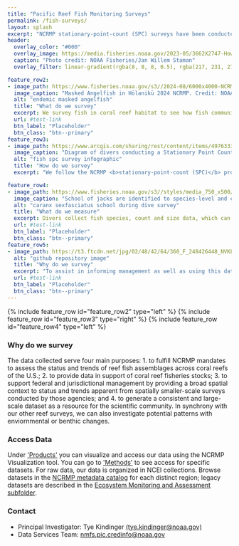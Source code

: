 ```yaml
---
title: "Pacific Reef Fish Monitoring Surveys"
permalink: /fish-surveys/
layout: splash
excerpt: "NCRMP stationary-point-count (SPC) surveys have been conducted using the same methodology since 2013 across U.S. Pacific Islands coral reef habitat. Historically we have also conducted fish belt (BLT) and towed-diver surveys."
header:
  overlay_color: "#000"
  overlay_image: https://media.fisheries.noaa.gov/2023-05/3662X2747-Howland-reefscape-JWS-PIFSC.jpg
  caption: "Photo credit: NOAA Fisheries/Jan Willem Staman"
  overlay_filter: linear-gradient(rgba(8, 8, 8, 0.5), rgba(217, 231, 27, 0.28))

feature_row2:
- image_path: https://www.fisheries.noaa.gov/s3//2024-08/6000x4000-NCRMP-Hawaii-Masked-Angel-Fisheries-PIFSC.jpg
  image_caption: "Masked Angelfish in Hōlanikū 2024 NCRMP. Credit: NOAA Fisheries"
  alt: "endemic masked angelfish"
  title: "What do we survey"
  excerpt: We survey fish in coral reef habitat to see how fish communities may be changing.  For SPC surveys, Pacific reef fish are surveyed in hard-bottom habitat shallower than 30 m. Random sites are generated across islands using data on reef zone, depth bin, habitat, and pre-determined sectors based on differences such as reef structure and local human population density. We use a weighted average approach to analyze fish communities at several scales. More info on protocols and data access <a href ="https://noaa.hub.arcgis.com/pages/4976333fbf884f26b2fdc9ac51a20576#FishSection" target ="_blank">here</a>.
  url: #test-link
  btn_label: "Placeholder"
  btn_class: "btn--primary"
feature_row3:
- image_path: https://www.arcgis.com/sharing/rest/content/items/4976333fbf884f26b2fdc9ac51a20576/resources/fish_cylinder.jpg?v=1732320000117&w=800
  image_caption: "Diagram of divers conducting a Stationary Point Count (SPC) survey at a NCRMP site. Credit: NOAA Fisheries"
  alt: "fish spc survey infographic"
  title: "How do we survey"
  excerpt: "We follow the NCRMP <b>stationary-point-count (SPC)</b> protocol which is detailed on the NCRMP Data Viz Tool as well as under 'Methods'. Diver pairs count fish simulataneously in adjacent visually estimated 15 m cylinders.  In the first 5 minutes they record the species they see in their respective cylinders, and after that period they begin counting and sizing (to the nearest cm) of each inidivudal fish per species."

feature_row4:
- image_path: https://www.fisheries.noaa.gov/s3//styles/media_750_x500/s3/dam-migration/4000x3000-rea-survey-caranx-sexfasciatus-paulaayotte.jpg?itok=2f5s3-X1
  image_caption: "School of jacks are identified to species-level and counted by size. Credit: NOAA Fisheries"
  alt: "caranx sexfasciatus school during dive survey"
  title: "What do we measure"
  excerpt: Divers collect fish species, count and size data, which can then be used calculate biomass, fish density, and occurrence per spcecies. We also analyze the data by looking at individual fish species, across consumer groups (primary, secondary, planktivore, etc.), and all fishes combined.  We analyze this data using weighted averages at the sector, subjurisdiction, and jurisdictional scale. More details available in the <a href = "https://www.ncei.noaa.gov/data/oceans/coris/library/NOAA/CRCP/monitoring/metadata/NCRMP_Pacific_Fish_metadata.pdf">NCRMP Fish Protocol - Pacific</a>.
  url: #test-link
  btn_label: "Placeholder"
  btn_class: "btn--primary"
feature_row5:
- image_path: https://t3.ftcdn.net/jpg/02/48/42/64/360_F_248426448_NVKLywWqArG2ADUxDq6QprtIzsF82dMF.jpg
  alt: "github repository image"
  title: "Why do we survey"
  excerpt: "To assist in informing management as well as using this data in synchrony with our other reef surveys to inspect whether there are any patterns with environmental changes."
  url: #test-link
  btn_label: "Placeholder"
  btn_class: "btn--primary"
---
```


{% include feature_row id="feature_row2" type="left" %}
{% include feature_row id="feature_row3" type="right" %}
{% include feature_row id="feature_row4" type="left" %}

### Why do we survey
The data collected serve four main purposes: 1. to fulfill NCRMP mandates to assess the status and trends of reef fish assemblages across coral reefs of the U.S.; 2. to provide data in support of coral reef fisheries stocks; 3. to support federal and jurisdictional management by providing a broad spatial context to status and trends apparent from spatially smaller-scale surveys conducted by those agencies; and 4. to generate a consistent and large-scale dataset as a resource for the scientific community. In synchrony with our other reef surveys, we can also investigate potential patterns with enviornmental or benthic changes.

### Access Data
Under <a href = "/products/">'Products'</a> you can visualize and access our data using the NCRMP Visualization tool. You can go to <a href = "/sops/">'Methods'</a> to see access for specific datasets. For raw data, our data is organized in NCEI collections.  Browse datasets in the <a href = "https://www.fisheries.noaa.gov/inport/item/28844" target = "_blank">NCRMP metadata catalog</a> for each distinct region; legacy datasets are described in the <a href = "https://www.fisheries.noaa.gov/inport/item/21559" target ="_blank">Ecosystem Monitoring and Assessment subfolder</a>.

### Contact
<ul>
<li>Principal Investigator: Tye Kindinger <a href="mailto:tye.kindinger@noaa.gov">(tye.kindinger@noaa.gov)</a></li>
<li>Data Services Team: <a href="mailto:nmfs.pic.credinfo@noaa.gov">nmfs.pic.credinfo@noaa.gov</a></li>